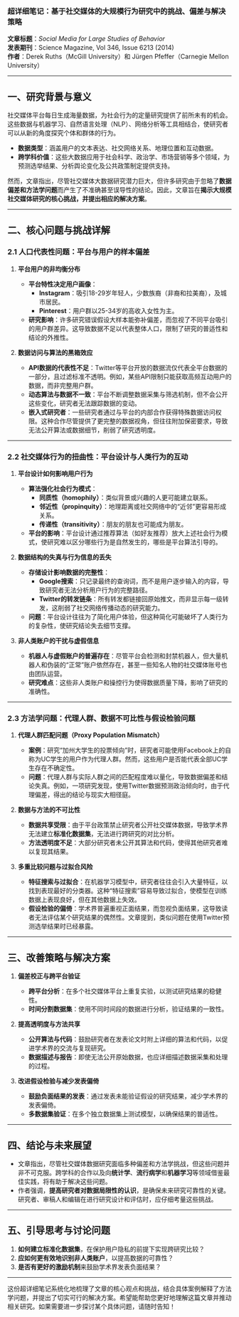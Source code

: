 ### **超详细笔记：基于社交媒体的大规模行为研究中的挑战、偏差与解决策略**  
**文章标题**：*Social Media for Large Studies of Behavior*  
**发表期刊**：Science Magazine, Vol 346, Issue 6213 (2014)  
**作者**：Derek Ruths（McGill University）和 Jürgen Pfeffer（Carnegie Mellon University）  

---

## **一、研究背景与意义**  
社交媒体平台每日生成海量数据，为社会行为的定量研究提供了前所未有的机会。这些数据与机器学习、自然语言处理（NLP）、网络分析等工具相结合，使研究者可以从新的角度探究个体和群体的行为。  
- **数据类型**：涵盖用户的文本表达、社交网络关系、地理位置和互动数据。  
- **跨学科价值**：这些大数据应用于社会科学、政治学、市场营销等多个领域，为预测选举结果、分析舆论变化及公共政策制定提供支持。

然而，文章指出，尽管社交媒体大数据研究潜力巨大，但许多研究由于忽略了**数据偏差和方法学问题**而产生了不准确甚至误导性的结论。因此，文章旨在**揭示大规模社交媒体研究的核心挑战，并提出相应的解决方案**。

---

## **二、核心问题与挑战详解**  
### **2.1 人口代表性问题：平台与用户的样本偏差**  
1. **平台用户的非均衡分布**  
   - **平台特性决定用户画像**：  
     - **Instagram**：吸引18-29岁年轻人，少数族裔（非裔和拉美裔），及城市居民。  
     - **Pinterest**：用户群以25-34岁的高收入女性为主。  
   - **研究影响**：许多研究错误假设大样本能弥补偏差，而忽视了不同平台吸引的用户群差异。这导致数据不足以代表整体人口，限制了研究的普适性和结论的外推性。

2. **数据访问与算法的黑箱效应**  
   - **API数据的代表性不足**：Twitter等平台开放的数据流仅代表全平台数据的一部分，且过滤标准不透明。例如，某些API限制只能获取高频互动用户的数据，而非完整用户群。  
   - **动态算法与数据不一致**：平台不断调整数据采集与筛选机制，但不会公开这些变化，研究者无法跟踪数据的变动。  
   - **嵌入式研究者**：一些研究者通过与平台的内部合作获得特殊数据访问权限。这种合作尽管提供了更完整的数据视角，但往往附加保密要求，导致无法公开算法或数据细节，削弱了研究透明度。

---

### **2.2 社交媒体行为的扭曲性：平台设计与人类行为的互动**  
1. **平台设计如何影响用户行为**  
   - **算法强化社会行为模式**：
     - **同质性（homophily）**：类似背景或兴趣的人更可能建立联系。  
     - **邻近性（propinquity）**：地理距离或社交网络中的“近邻”更容易形成关系。  
     - **传递性（transitivity）**：朋友的朋友也可能成为朋友。  
   - **平台的影响**：平台设计通过推荐算法（如好友推荐）放大上述社会行为模式，使研究难以区分哪些行为是自然发生的，哪些是平台算法引导的。

2. **数据结构的失真与行为信息的丢失**  
   - **存储设计影响数据的完整性**：  
     - **Google搜索**：只记录最终的查询词，而不是用户逐步输入的内容，导致研究者无法分析用户行为的完整路径。  
     - **Twitter的转发链条**：所有转发都链接回原始推文，而非显示每一级转发，这削弱了社交网络传播动态的研究能力。  
   - **问题**：平台设计往往为了简化用户体验，但这种简化可能破坏了人类行为的复杂性，使研究结论失去细节支撑。

3. **非人类账户的干扰与虚假信息**  
   - **机器人与虚假账户的普遍存在**：尽管平台会检测和封禁机器人，但大量机器人和伪装的“正常”账户依然存在，甚至一些知名人物的社交媒体账号也由团队运营。  
   - **研究难点**：这些非人类账户和操控行为使得数据质量下降，影响了研究的准确性。

---

### **2.3 方法学问题：代理人群、数据不可比性与假设检验问题**  
1. **代理人群匹配问题（Proxy Population Mismatch）**  
   - **案例**：研究“加州大学生的投票倾向”时，研究者可能使用Facebook上的自称为UC学生的用户作为代理人群。然而，这些用户是否能代表全部UC学生存在不确定性。  
   - **问题**：代理人群与实际人群之间的匹配程度难以量化，导致数据偏差和结论失真。例如，一项研究发现，使用Twitter数据预测政治倾向时，由于代理偏差，得出的结论与现实大相径庭。

2. **数据与方法的不可比性**  
   - **数据共享受限**：由于平台政策禁止研究者公开社交媒体数据，导致学术界无法建立**标准化数据集**，无法进行跨研究的对比分析。  
   - **方法透明度不足**：大部分研究者未公开其算法和代码，使得其他研究者难以复现其结果。

3. **多重比较问题与过拟合风险**  
   - **特征搜索与过拟合**：在机器学习模型中，研究者往往会引入大量特征，以找到表现最好的分类器。这种“特征搜索”容易导致过拟合，使模型在训练数据上表现良好，但在其他数据上失效。  
   - **假设检验的偏倚**：学术界普遍重视正面结果，而忽视负面结果，这导致读者无法评估某个研究结果的偶然性。文章提到，类似问题在使用Twitter预测选举结果时已经暴露。

---

## **三、改善策略与解决方案**  
1. **偏差校正与跨平台验证**  
   - **跨平台分析**：在多个社交媒体平台上重复实验，以测试研究结果的稳健性。  
   - **时间分割数据集**：使用不同时间段的数据进行分析，验证结果的一致性。

2. **提高透明度与方法共享**  
   - **公开算法与代码**：鼓励研究者在发表论文时附上详细的算法和代码，以促进学术界的交流与复现研究。  
   - **数据描述与报告**：即使无法公开原始数据，也应详细描述数据采集和处理的过程。

3. **改进假设检验与减少发表偏倚**  
   - **鼓励负面结果的发表**：通过发表未能验证假设的研究结果，减少学术界的发表偏倚。  
   - **多数据集验证**：在多个独立数据集上测试模型，以确保结果的普适性。

---

## **四、结论与未来展望**  
- 文章指出，尽管社交媒体数据研究面临多种偏差和方法学挑战，但这些问题并非不可克服。跨学科的合作以及向**统计学**、**流行病学**和**机器学习**等领域借鉴最佳实践，将有助于解决这些问题。  
- 作者强调，**提高研究者对数据局限性的认识**，是确保未来研究可靠性的关键。研究者、审稿人和编辑在进行研究设计和评估时，应仔细考量这些挑战。

---

## **五、引导思考与讨论问题**  
1. **如何建立标准化数据集**，在保护用户隐私的前提下实现跨研究比较？  
2. **应如何更有效地识别非人类账户**，以提高数据的可靠性？  
3. **是否有更好的激励机制**来鼓励学术界发表负面结果？

---

这份超详细笔记系统化地梳理了文章的核心观点和挑战，结合具体案例解释了方法学问题，并提出了切实可行的解决方案。希望能帮助您更好地理解这篇文章并推动相关研究。如果需要进一步探讨某个具体问题，请随时告知！